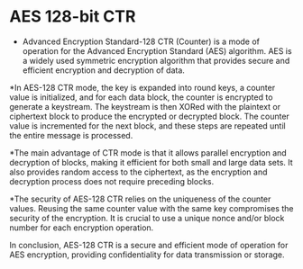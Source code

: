 # AES 128-bit CTR
* Advanced Encryption Standard-128 CTR (Counter) is a mode of operation for the Advanced Encryption Standard (AES) algorithm. AES is a widely used symmetric encryption algorithm that provides secure and efficient encryption and decryption of data.

*In AES-128 CTR mode, the key is expanded into round keys, a counter value is initialized, and for each data block, the counter is encrypted to generate a keystream. The keystream is then XORed with the plaintext or ciphertext block to produce the encrypted or decrypted block. The counter value is incremented for the next block, and these steps are repeated until the entire message is processed.

*The main advantage of CTR mode is that it allows parallel encryption and decryption of blocks, making it efficient for both small and large data sets. It also provides random access to the ciphertext, as the encryption and decryption process does not require preceding blocks.

*The security of AES-128 CTR relies on the uniqueness of the counter values. Reusing the same counter value with the same key compromises the security of the encryption. It is crucial to use a unique nonce and/or block number for each encryption operation.

In conclusion, AES-128 CTR is a secure and efficient mode of operation for AES encryption, providing confidentiality for data transmission or storage.
